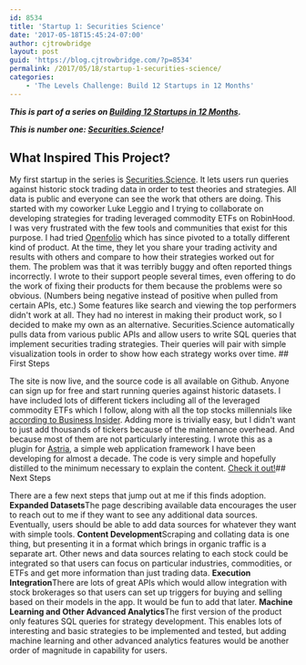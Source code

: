 ```yaml
---
id: 8534
title: 'Startup 1: Securities Science'
date: '2017-05-18T15:45:24-07:00'
author: cjtrowbridge
layout: post
guid: 'https://blog.cjtrowbridge.com/?p=8534'
permalink: /2017/05/18/startup-1-securities-science/
categories:
    - 'The Levels Challenge: Build 12 Startups in 12 Months'
---
```


***This is part of a series on [Building 12 Startups in 12 Months](https://blog.cjtrowbridge.com/category/the-levels-challenge-build-12-startups-in-12-months/).***

***This is number one: [Securities.Science](https://securities.science)!***

## What Inspired This Project?

My first startup in the series is [Securities.Science](https://securities.science). It lets users run queries against historic stock trading data in order to test theories and strategies. All data is public and everyone can see the work that others are doing. This started with my coworker Luke Leggio and I trying to collaborate on developing strategies for trading leveraged commodity ETFs on RobinHood. I was very frustrated with the few tools and communities that exist for this purpose. I had tried [Openfolio](https://openfolio.com/) which has since pivoted to a totally different kind of product. At the time, they let you share your trading activity and results with others and compare to how their strategies worked out for them. The problem was that it was terribly buggy and often reported things incorrectly. I wrote to their support people several times, even offering to do the work of fixing their products for them because the problems were so obvious. (Numbers being negative instead of positive when pulled from certain APIs, etc.) Some features like search and viewing the top performers didn't work at all. They had no interest in making their product work, so I decided to make my own as an alternative. Securities.Science automatically pulls data from various public APIs and allow users to write SQL queries that implement securities trading strategies. Their queries will pair with simple visualization tools in order to show how each strategy works over time. ## First Steps

The site is now live, and the source code is all available on Github. Anyone can sign up for free and start running queries against historic datasets. I have included lots of different tickers including all of the leveraged commodity ETFs which I follow, along with all the top stocks millennials like [according to Business Insider](http://www.businessinsider.com/the-top-stocks-millennials-are-buying-robinhood-data-2017-4). Adding more is trivially easy, but I didn't want to just add thousands of tickers because of the maintenance overhead. And because most of them are not particularly interesting. I wrote this as a plugin for [Astria](https://astria.io), a simple web application framework I have been developing for almost a decade. The code is very simple and hopefully distilled to the minimum necessary to explain the content. [Check it out!](https://github.com/cjtrowbridge/securities.science)## Next Steps

There are a few next steps that jump out at me if this finds adoption. **Expanded Datasets**The page describing available data encourages the user to reach out to me if they want to see any additional data sources. Eventually, users should be able to add data sources for whatever they want with simple tools. **Content Development**Scraping and collating data is one thing, but presenting it in a format which brings in organic traffic is a separate art. Other news and data sources relating to each stock could be integrated so that users can focus on particular industries, commodities, or ETFs and get more information than just trading data. **Execution Integration**There are lots of great APIs which would allow integration with stock brokerages so that users can set up triggers for buying and selling based on their models in the app. It would be fun to add that later. **Machine Learning and Other Advanced Analytics**The first version of the product only features SQL queries for strategy development. This enables lots of interesting and basic strategies to be implemented and tested, but adding machine learning and other advanced analytics features would be another order of magnitude in capability for users. 